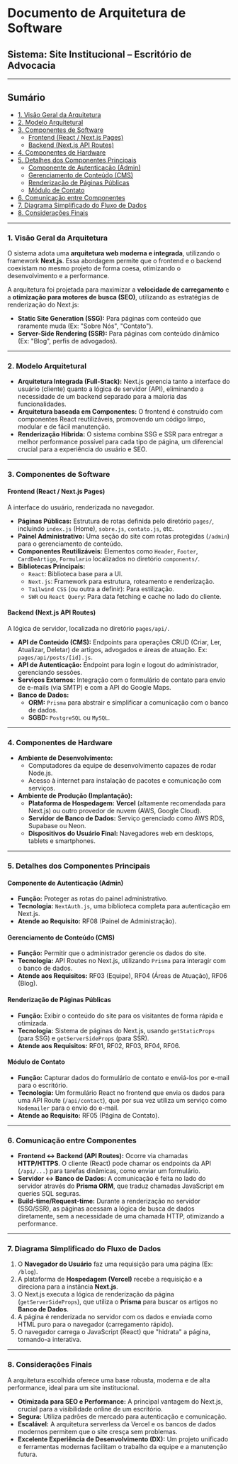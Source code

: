 # Documento de Arquitetura de Software

## **Sistema:** Site Institucional – Escritório de Advocacia

---

## Sumário

* [1. Visão Geral da Arquitetura](#1-visão-geral-da-arquitetura)
* [2. Modelo Arquitetural](#2-modelo-arquitetural)
* [3. Componentes de Software](#3-componentes-de-software)
    * [Frontend (React / Next.js Pages)](#frontend-react--nextjs-pages)
    * [Backend (Next.js API Routes)](#backend-nextjs-api-routes)
* [4. Componentes de Hardware](#4-componentes-de-hardware)
* [5. Detalhes dos Componentes Principais](#5-detalhes-dos-componentes-principais)
    * [Componente de Autenticação (Admin)](#componente-de-autenticação-admin)
    * [Gerenciamento de Conteúdo (CMS)](#gerenciamento-de-conteúdo-cms)
    * [Renderização de Páginas Públicas](#renderização-de-páginas-públicas)
    * [Módulo de Contato](#módulo-de-contato)
* [6. Comunicação entre Componentes](#6-comunicação-entre-componentes)
* [7. Diagrama Simplificado do Fluxo de Dados](#7-diagrama-simplificado-do-fluxo-de-dados)
* [8. Considerações Finais](#8-considerações-finais)

---

### 1. Visão Geral da Arquitetura

O sistema adota uma **arquitetura web moderna e integrada**, utilizando o framework **Next.js**. Essa abordagem permite que o frontend e o backend coexistam no mesmo projeto de forma coesa, otimizando o desenvolvimento e a performance.

A arquitetura foi projetada para maximizar a **velocidade de carregamento** e a **otimização para motores de busca (SEO)**, utilizando as estratégias de renderização do Next.js:
* **Static Site Generation (SSG):** Para páginas com conteúdo que raramente muda (Ex: "Sobre Nós", "Contato").
* **Server-Side Rendering (SSR):** Para páginas com conteúdo dinâmico (Ex: "Blog", perfis de advogados).

---

### 2. Modelo Arquitetural

* **Arquitetura Integrada (Full-Stack):** Next.js gerencia tanto a interface do usuário (cliente) quanto a lógica de servidor (API), eliminando a necessidade de um backend separado para a maioria das funcionalidades.
* **Arquitetura baseada em Componentes:** O frontend é construído com componentes React reutilizáveis, promovendo um código limpo, modular e de fácil manutenção.
* **Renderização Híbrida:** O sistema combina SSG e SSR para entregar a melhor performance possível para cada tipo de página, um diferencial crucial para a experiência do usuário e SEO.

---

### 3. Componentes de Software

#### Frontend (React / Next.js Pages)

A interface do usuário, renderizada no navegador.

* **Páginas Públicas:** Estrutura de rotas definida pelo diretório `pages/`, incluindo `index.js` (Home), `sobre.js`, `contato.js`, etc.
* **Painel Administrativo:** Uma seção do site com rotas protegidas (`/admin`) para o gerenciamento de conteúdo.
* **Componentes Reutilizáveis:** Elementos como `Header`, `Footer`, `CardDeArtigo`, `Formulario` localizados no diretório `components/`.
* **Bibliotecas Principais:**
    * `React`: Biblioteca base para a UI.
    * `Next.js`: Framework para estrutura, roteamento e renderização.
    * `Tailwind CSS` (ou outra a definir): Para estilização.
    * `SWR` ou `React Query`: Para data fetching e cache no lado do cliente.

#### Backend (Next.js API Routes)

A lógica de servidor, localizada no diretório `pages/api/`.

* **API de Conteúdo (CMS):** Endpoints para operações CRUD (Criar, Ler, Atualizar, Deletar) de artigos, advogados e áreas de atuação. Ex: `pages/api/posts/[id].js`.
* **API de Autenticação:** Endpoint para login e logout do administrador, gerenciando sessões.
* **Serviços Externos:** Integração com o formulário de contato para envio de e-mails (via SMTP) e com a API do Google Maps.
* **Banco de Dados:**
    * **ORM:** `Prisma` para abstrair e simplificar a comunicação com o banco de dados.
    * **SGBD:** `PostgreSQL` ou `MySQL`.

---

### 4. Componentes de Hardware

* **Ambiente de Desenvolvimento:**
    * Computadores da equipe de desenvolvimento capazes de rodar Node.js.
    * Acesso à internet para instalação de pacotes e comunicação com serviços.
* **Ambiente de Produção (Implantação):**
    * **Plataforma de Hospedagem:** **Vercel** (altamente recomendada para Next.js) ou outro provedor de nuvem (AWS, Google Cloud).
    * **Servidor de Banco de Dados:** Serviço gerenciado como AWS RDS, Supabase ou Neon.
    * **Dispositivos do Usuário Final:** Navegadores web em desktops, tablets e smartphones.

---

### 5. Detalhes dos Componentes Principais

#### Componente de Autenticação (Admin)

* **Função:** Proteger as rotas do painel administrativo.
* **Tecnologia:** `NextAuth.js`, uma biblioteca completa para autenticação em Next.js.
* **Atende ao Requisito:** RF08 (Painel de Administração).

#### Gerenciamento de Conteúdo (CMS)

* **Função:** Permitir que o administrador gerencie os dados do site.
* **Tecnologia:** API Routes no Next.js, utilizando `Prisma` para interagir com o banco de dados.
* **Atende aos Requisitos:** RF03 (Equipe), RF04 (Áreas de Atuação), RF06 (Blog).

#### Renderização de Páginas Públicas

* **Função:** Exibir o conteúdo do site para os visitantes de forma rápida e otimizada.
* **Tecnologia:** Sistema de páginas do Next.js, usando `getStaticProps` (para SSG) e `getServerSideProps` (para SSR).
* **Atende aos Requisitos:** RF01, RF02, RF03, RF04, RF06.

#### Módulo de Contato

* **Função:** Capturar dados do formulário de contato e enviá-los por e-mail para o escritório.
* **Tecnologia:** Um formulário React no frontend que envia os dados para uma API Route (`/api/contact`), que por sua vez utiliza um serviço como `Nodemailer` para o envio do e-mail.
* **Atende ao Requisito:** RF05 (Página de Contato).

---

### 6. Comunicação entre Componentes

* **Frontend ↔ Backend (API Routes):** Ocorre via chamadas **HTTP/HTTPS**. O cliente (React) pode chamar os endpoints da API (`/api/...`) para tarefas dinâmicas, como enviar um formulário.
* **Servidor ↔ Banco de Dados:** A comunicação é feita no lado do servidor através do **Prisma ORM**, que traduz chamadas JavaScript em queries SQL seguras.
* **Build-time/Request-time:** Durante a renderização no servidor (SSG/SSR), as páginas acessam a lógica de busca de dados diretamente, sem a necessidade de uma chamada HTTP, otimizando a performance.

---

### 7. Diagrama Simplificado do Fluxo de Dados

1.  O **Navegador do Usuário** faz uma requisição para uma página (Ex: `/blog`).
2.  A plataforma de **Hospedagem (Vercel)** recebe a requisição e a direciona para a instância **Next.js**.
3.  O Next.js executa a lógica de renderização da página (`getServerSideProps`), que utiliza o **Prisma** para buscar os artigos no **Banco de Dados**.
4.  A página é renderizada no servidor com os dados e enviada como HTML puro para o navegador (carregamento rápido).
5.  O navegador carrega o JavaScript (React) que "hidrata" a página, tornando-a interativa.

---

### 8. Considerações Finais

A arquitetura escolhida oferece uma base robusta, moderna e de alta performance, ideal para um site institucional.

* **Otimizada para SEO e Performance:** A principal vantagem do Next.js, crucial para a visibilidade online de um escritório.
* **Segura:** Utiliza padrões de mercado para autenticação e comunicação.
* **Escalável:** A arquitetura serverless da Vercel e os bancos de dados modernos permitem que o site cresça sem problemas.
* **Excelente Experiência de Desenvolvimento (DX):** Um projeto unificado e ferramentas modernas facilitam o trabalho da equipe e a manutenção futura.
